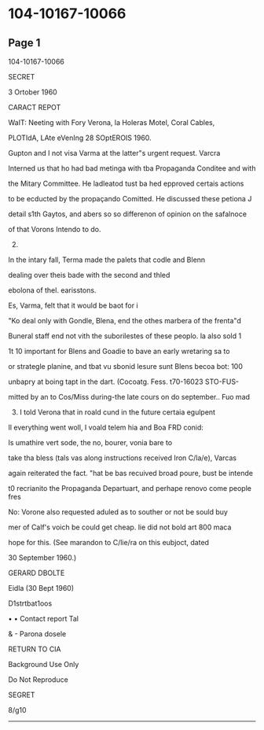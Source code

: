 # 104-10167-10066

## Page 1

104-10167-10066

SECRET

3 Ortober 1960

CARACT REPOT

WaIT: Neeting with Fory Verona, la Holeras Motel, Coral Cables,

PLOTIdA, LAte eVenIng 28 SOptEROIS 1960.

Gupton and I not visa Varma at the latter"s urgent request. Varcra

Interned us that ho had bad metinga with tba Propaganda Conditee and with

the Mitary Committee. He ladleatod tust ba hed epproved certais actions

to be ecducted by the propaçando Comitted. He discussed these petiona J

detail s1th Gaytos, and abers so so differenon of opinion on the safalnoce

of that Vorons Intendo to do.

2.

In the intary fall, Terma made the palets that codle and Blenn

dealing over theis bade with the second and thled

ebolona of thel. earisstons.

Es, Varma, felt that it would be baot for i

"Ko deal only with Gondle, Blena, end the othes marbera of the frenta"d

Buneral staff end not vith the suborilestes of these peoplo. la also sold 1

1t 10 important for Blens and Goadie to bave an early wretaring sa to

or strategle planine, and tbat vu sbonid lesure sunt Blens becoa bot: 100

unbapry at boing tapt in the dart. (Cocoatg. Fess. t70-16023 STO-FUS-

mitted by an to Cos/Miss during-the late cours on do september.. Fuo mad

3. I told Verona that in roald cund in the future certaia egulpent

Il everything went woll, I voald telem hia and Boa FRD conid:

Is umathire vert sode, the no, bourer, vonia bare to

take tha bless (tals vas along instructions received Iron C/la/e), Varcas

again reiterated the fact. "hat be bas recuived broad poure, bust be intende

t0 recrianito the Propaganda Departuart, and perhape renovo come people fres

No: Vorone also requested aduled as to souther or not be sould buy

mer of Calf's voich be could get cheap. lie did not bold art 800 maca

hope for this. (See marandon to C/lie/ra on this eubjoct, dated

30 September 1960.)

GERARD DBOLTE

Eidla (30 Bept 1960)

D1strtbat1oos

• • Contact report Tal

& - Parona dosele

RETURN TO CIA

Background Use Only

Do Not Reproduce

SEGRET

8/g10

---

